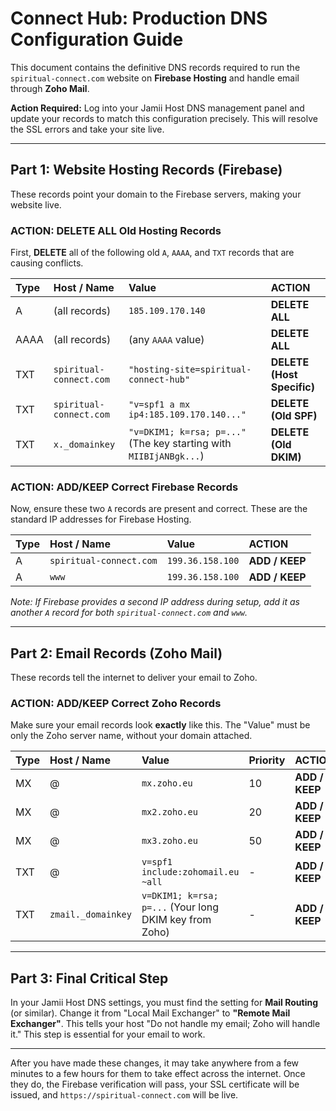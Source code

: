 # Connect Hub: Production DNS Configuration Guide
This document contains the definitive DNS records required to run the `spiritual-connect.com` website on **Firebase Hosting** and handle email through **Zoho Mail**.

**Action Required:** Log into your Jamii Host DNS management panel and update your records to match this configuration precisely. This will resolve the SSL errors and take your site live.

---

## **Part 1: Website Hosting Records (Firebase)**
These records point your domain to the Firebase servers, making your website live.

### **ACTION: DELETE ALL Old Hosting Records**
First, **DELETE** all of the following old `A`, `AAAA`, and `TXT` records that are causing conflicts.

| Type | Host / Name             | Value                                                          | ACTION                 |
|:-----|:------------------------|:---------------------------------------------------------------|:-----------------------|
| A    | (all records)           | `185.109.170.140`                                              | **DELETE ALL**         |
| AAAA | (all records)           | (any `AAAA` value)                                             | **DELETE ALL**         |
| TXT  | `spiritual-connect.com` | `"hosting-site=spiritual-connect-hub"`                         | **DELETE (Host Specific)** |
| TXT  | `spiritual-connect.com` | `"v=spf1 a mx ip4:185.109.170.140..."`                          | **DELETE (Old SPF)**       |
| TXT  | `x._domainkey`          | `"v=DKIM1; k=rsa; p=..."` (The key starting with `MIIBIjANBgk...`) | **DELETE (Old DKIM)**      |


### **ACTION: ADD/KEEP Correct Firebase Records**
Now, ensure these two `A` records are present and correct. These are the standard IP addresses for Firebase Hosting.

| Type | Host / Name             | Value         | ACTION         |
|:-----|:------------------------|:--------------|:---------------|
| A    | `spiritual-connect.com` | `199.36.158.100`| **ADD / KEEP** |
| A    | `www`                     | `199.36.158.100`| **ADD / KEEP** |

*Note: If Firebase provides a second IP address during setup, add it as another `A` record for both `spiritual-connect.com` and `www`.*

---

## **Part 2: Email Records (Zoho Mail)**
These records tell the internet to deliver your email to Zoho.

### **ACTION: ADD/KEEP Correct Zoho Records**
Make sure your email records look **exactly** like this. The "Value" must be only the Zoho server name, without your domain attached.

| Type | Host / Name       | Value                                                              | Priority | ACTION         |
|:-----|:------------------|:-------------------------------------------------------------------|:---------|:---------------|
| MX   | @                 | `mx.zoho.eu`                                                       | 10       | **ADD / KEEP** |
| MX   | @                 | `mx2.zoho.eu`                                                      | 20       | **ADD / KEEP** |
| MX   | @                 | `mx3.zoho.eu`                                                      | 50       | **ADD / KEEP** |
| TXT  | @                 | `v=spf1 include:zohomail.eu ~all`                                  | -        | **ADD / KEEP** |
| TXT  | `zmail._domainkey`| `v=DKIM1; k=rsa; p=...` (Your long DKIM key from Zoho)             | -        | **ADD / KEEP** |

---

## **Part 3: Final Critical Step**
In your Jamii Host DNS settings, you must find the setting for **Mail Routing** (or similar). Change it from "Local Mail Exchanger" to **"Remote Mail Exchanger"**. This tells your host "Do not handle my email; Zoho will handle it." This step is essential for your email to work.

---
After you have made these changes, it may take anywhere from a few minutes to a few hours for them to take effect across the internet. Once they do, the Firebase verification will pass, your SSL certificate will be issued, and `https://spiritual-connect.com` will be live.
